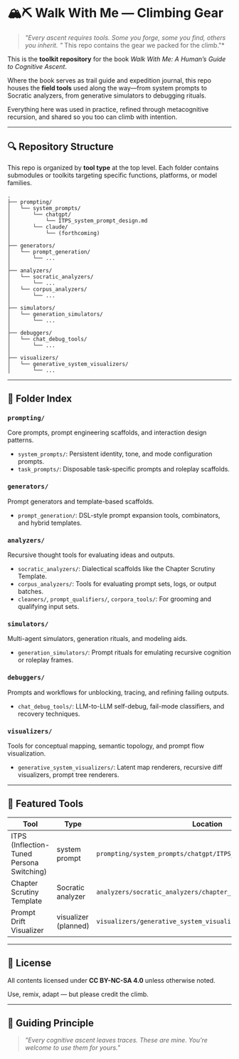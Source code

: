 # 🏔️⛏️ Walk With Me — Climbing Gear

> *"Every ascent requires tools. Some you forge, some you find, others you inherit. "* This repo contains the gear we packed for the climb."*

This is the **toolkit repository** for the book *Walk With Me: A Human’s Guide to Cognitive Ascent*.

Where the book serves as trail guide and expedition journal, this repo houses the **field tools** used along the way—from system prompts to Socratic analyzers, from generative simulators to debugging rituals.

Everything here was used in practice, refined through metacognitive recursion, and shared so you too can climb with intention.

---

## 🔍 Repository Structure

This repo is organized by **tool type** at the top level. Each folder contains submodules or toolkits targeting specific functions, platforms, or model families.

```
.
├── prompting/
│   └── system_prompts/
│       └── chatgpt/
│           └── ITPS_system_prompt_design.md
│       └── claude/
│           └── (forthcoming)
│
├── generators/
│   └── prompt_generation/
│       └── ...
│
├── analyzers/
│   └── socratic_analyzers/
│       └── ...
│   └── corpus_analyzers/
│       └── ...
│
├── simulators/
│   └── generation_simulators/
│       └── ...
│
├── debuggers/
│   └── chat_debug_tools/
│       └── ...
│
├── visualizers/
│   └── generative_system_visualizers/
│       └── ...
```

---

## 🧠 Folder Index

### `prompting/`
Core prompts, prompt engineering scaffolds, and interaction design patterns.
- `system_prompts/`: Persistent identity, tone, and mode configuration prompts.
- `task_prompts/`: Disposable task-specific prompts and roleplay scaffolds.

### `generators/`
Prompt generators and template-based scaffolds.
- `prompt_generation/`: DSL-style prompt expansion tools, combinators, and hybrid templates.

### `analyzers/`
Recursive thought tools for evaluating ideas and outputs.
- `socratic_analyzers/`: Dialectical scaffolds like the Chapter Scrutiny Template.
- `corpus_analyzers/`: Tools for evaluating prompt sets, logs, or output batches.
- `cleaners/`, `prompt_qualifiers/`, `corpora_tools/`: For grooming and qualifying input sets.

### `simulators/`
Multi-agent simulators, generation rituals, and modeling aids.
- `generation_simulators/`: Prompt rituals for emulating recursive cognition or roleplay frames.

### `debuggers/`
Prompts and workflows for unblocking, tracing, and refining failing outputs.
- `chat_debug_tools/`: LLM-to-LLM self-debug, fail-mode classifiers, and recovery techniques.

### `visualizers/`
Tools for conceptual mapping, semantic topology, and prompt flow visualization.
- `generative_system_visualizers/`: Latent map renderers, recursive diff visualizers, prompt tree renderers.

---

## 🔎 Featured Tools

| Tool | Type | Location |
|------|------|----------|
| ITPS (Inflection-Tuned Persona Switching) | system prompt | `prompting/system_prompts/chatgpt/ITPS_system_prompt_design.md` |
| Chapter Scrutiny Template | Socratic analyzer | `analyzers/socratic_analyzers/chapter_scrutiny_template.md` |
| Prompt Drift Visualizer | visualizer (planned) | `visualizers/generative_system_visualizers/` |

---

## 🌿 License

All contents licensed under **CC BY-NC-SA 4.0** unless otherwise noted.

Use, remix, adapt — but please credit the climb.

---

## 🌌 Guiding Principle

> *"Every cognitive ascent leaves traces.
> These are mine. You're welcome to use them for yours."*